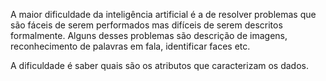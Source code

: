 ---
---

A maior dificuldade da inteligência artificial é a de resolver problemas que são fáceis de serem performados mas difíceis de serem descritos formalmente. Alguns desses problemas são descrição de imagens, reconhecimento de palavras em fala, identificar faces etc. 

A dificuldade é saber quais são os atributos que caracterizam os dados. 
